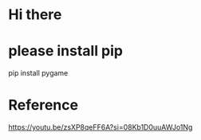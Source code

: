 # Hi there

# please install pip

pip install pygame

# Reference

https://youtu.be/zsXP8qeFF6A?si=08Kb1D0uuAWJo1Ng
